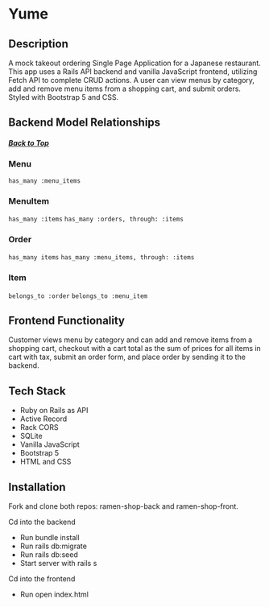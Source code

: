 # Yume 

## Description
A mock takeout ordering Single Page Application for a Japanese restaurant. This app uses a Rails API backend and vanilla JavaScript frontend, utilizing Fetch API to complete CRUD actions. A user can view menus by category, add and remove menu items from a shopping cart, and submit orders. Styled with Bootstrap 5 and CSS. 

## Backend Model Relationships
<a id="rel"></a>
##### [Back to Top](#top)
### Menu 
```has_many :menu_items```
### MenuItem 
```has_many :items```
```has_many :orders, through: :items```
### Order
```has_many items```
```has_many :menu_items, through: :items```
### Item
```belongs_to :order```
```belongs_to :menu_item```

## Frontend Functionality
Customer views menu by category and can add and remove items from a shopping cart, checkout with a cart total as the sum of prices for all items in cart with tax, submit an order form, and place order by sending it to the backend. 

## Tech Stack
- Ruby on Rails as API
- Active Record
- Rack CORS
- SQLite
- Vanilla JavaScript
- Bootstrap 5 
- HTML and CSS

## Installation

Fork and clone both repos: ramen-shop-back and ramen-shop-front.

Cd into the backend 
- Run bundle install 
- Run rails db:migrate 
- Run rails db:seed 
- Start server with rails s 

Cd into the frontend 
- Run open index.html

